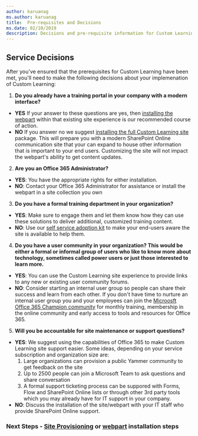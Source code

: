 ```yaml
---
author: karuanag
ms.author: karuanag
title:  Pre-requisites and Decisions
ms.date: 02/10/2019
description: Decisions and pre-requisite information for Custom Learning installation and setup 
---
```

 
## Service Decisions

After you've ensured that the prerequisites for Custom Learning have been met, you'll need to make the following decisions about your implemenation of Custom Learning:

1. **Do you already have a training portal in your company with a modern interface?**

- **YES** If your answer to these questions are yes, then [installing the webpart](installwebpart.md) within that existing site experience is our recommended course of action.
- **NO** If you answer no we suggest [installing the full Custom Learning site](installsitepackage.md) package.  This will prepare you with a modern SharePoint Online communication site that your can expand to house other information that is important to your end users.  Customizing the site will not impact the webpart's ability to get content updates. 

2. **Are you an Office 365 Administrator?**

- **YES**:  You have the appropriate rights for either installation.
- **NO**: Contact your Office 365 Administrator for assistance or install the webpart in a site collection you own

3. **Do you have a formal training department in your organization?**

- **YES**:  Make sure to engage them and let them know how they can use these solutions to deliver additional, customized training content.
- **NO**:  Use our [self service adoption kit](driveadoption.md) to make your end-users aware the site is available to help them.

4. **Do you have a user community in your organization?  This would be either a formal or informal group of users who like to know more about technology, sometimes called power users or just those interested to learn more.**

- **YES**:  You can use the Custom Learning site experience to provide links to any new or existing user community forums.
- **NO**:  Consider starting an internal user group so people can share their success and learn from each other.  If you don't have time to nurture an internal user group you and your employees can join the [Microosft Office 365 Champion community](https://aka.ms/O365Champions) for monthly training, membership in the online community and early access to tools and resources for Office 365.

5.  **Will you be accountable for site maintenance or support questions?**

- **YES**: We suggest using the capabilities of Office 365 to make Custom Learning site support easier.  Some ideas, depending on your service subscription and organization size are:
    1. Large organizations can provision a public Yammer community to get feedback on the site
    2. Up to 2500 people can join a Microsoft Team to ask questions and share conversation
    3. A formal support ticketing process can be suppored with Forms, Flow and SharePoint Online lists or through other 3rd party tools which you may already have for IT support in your company. 
- **NO**:  Discuss the installation of the site/webpart with your IT staff who provide SharePoint Online support.  

### Next Steps - [Site Provisioning](installsitepackage.md) or [webpart](installwebpart.md) installation steps